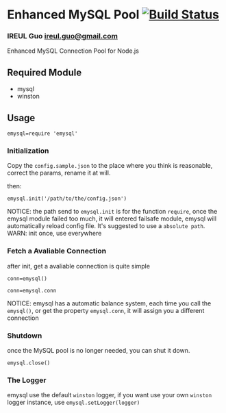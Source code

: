Enhanced MySQL Pool [![Build Status](https://travis-ci.org/ireulguo/enhanced-mysql-pool.png?branch=master)](https://travis-ci.org/ireulguo/enhanced-mysql-pool)
===================
### IREUL Guo <ireul.guo@gmail.com>

Enhanced MySQL Connection Pool for Node.js

## Required Module

*   mysql
*   winston

## Usage

    emysql=require 'emysql'

### Initialization

Copy the `config.sample.json` to the place where you think is reasonable, correct the params, rename it at will.  

then:  

    emysql.init('/path/to/the/config.json')


NOTICE: the path send to `emysql.init` is for the function `require`, once the emysql module failed too much, it will entered failsafe module, emysql will automatically reload config file. It's suggested to use a `absolute path`.   
WARN: init once, use everywhere

### Fetch a Avaliable Connection

after init, get a avaliable connection is quite simple


    conn=emysql()

    conn=emysql.conn

NOTICE: emysql has a automatic balance system, each time you call the `emysql()`, or get the property `emysql.conn`, it will assign you a different connection


### Shutdown

once the MySQL pool is no longer needed, you can shut it down.

    emysql.close()

### The Logger

emysql use the default `winston` logger, if you want use your own `winston` logger instance, use `emysql.setLogger(logger)`
